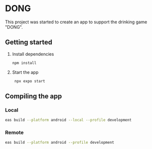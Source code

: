# DONG

This project was started to create an app to support the drinking game "DONG".

## Getting started

1. Install dependencies

   ```bash
   npm install
   ```

2. Start the app

   ```bash
    npx expo start
   ```

## Compiling the app

### Local

```bash
eas build --platform android --local --profile development
```

### Remote

```bash
eas build --platform android --profile development
```